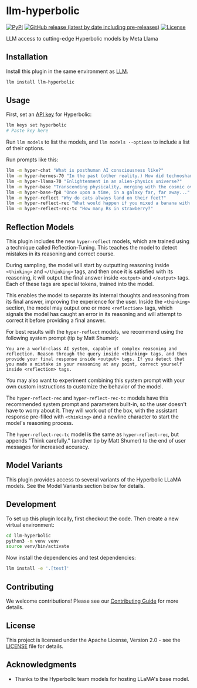 # llm-hyperbolic
[![PyPI](https://img.shields.io/pypi/v/llm-hyperbolic.svg)](https://pypi.org/project/llm-hyperbolic/0.4.2/)
[![GitHub release (latest by date including pre-releases)](https://img.shields.io/github/v/release/ghostofpokemon/llm-hyperbolic?include_prereleases)](https://github.com/ghostofpokemon/llm-hyperbolic/releases)
[![License](https://img.shields.io/badge/license-Apache%202.0-blue.svg)](https://github.com/ghostofpokemon/llm-hyperbolic/blob/main/LICENSE)

LLM access to cutting-edge Hyperbolic models by Meta Llama

## Installation
Install this plugin in the same environment as [LLM](https://llm.datasette.io/).
```bash
llm install llm-hyperbolic
```

## Usage
First, set an [API key](https://app.hyperbolic.xyz/settings) for Hyperbolic:
```bash
llm keys set hyperbolic
# Paste key here
```

Run `llm models` to list the models, and `llm models --options` to include a list of their options.

Run prompts like this:
```bash
llm -m hyper-chat "What is posthuman AI consciousness like?"
llm -m hyper-hermes-70 "In the past (other reality.) How did technoshamans commune with alien neural net deities?"
llm -m hyper-llama-70 "Enlightenment in an alien-physics universe?"
llm -m hyper-base "Transcending physicality, merging with the cosmic overmind" -o temperature 0.7
llm -m hyper-base-fp8 "Once upon a time, in a galaxy far, far away..."
llm -m hyper-reflect "Why do cats always land on their feet?"
llm -m hyper-reflect-rec "What would happen if you mixed a banana with a pineapple?"
llm -m hyper-reflect-rec-tc "How many Rs in strawberry?"

```

## Reflection Models

This plugin includes the new `hyper-reflect` models, which are trained using a technique called Reflection-Tuning. This teaches the model to detect mistakes in its reasoning and correct course.

During sampling, the model will start by outputting reasoning inside `<thinking>` and `</thinking>` tags, and then once it is satisfied with its reasoning, it will output the final answer inside `<output>` and `</output>` tags. Each of these tags are special tokens, trained into the model.

This enables the model to separate its internal thoughts and reasoning from its final answer, improving the experience for the user. Inside the `<thinking>` section, the model may output one or more `<reflection>` tags, which signals the model has caught an error in its reasoning and will attempt to correct it before providing a final answer.

For best results with the `hyper-reflect` models, we recommend using the following system prompt (tip by Matt Shumer):

```
You are a world-class AI system, capable of complex reasoning and reflection. Reason through the query inside <thinking> tags, and then provide your final response inside <output> tags. If you detect that you made a mistake in your reasoning at any point, correct yourself inside <reflection> tags.
```

You may also want to experiment combining this system prompt with your own custom instructions to customize the behavior of the model.

The `hyper-reflect-rec` and `hyper-reflect-rec-tc` models have this recommended system prompt and parameters built-in, so the user doesn't have to worry about it. They will work out of the box, with the assistant response pre-filled with `<thinking>` and a newline character to start the model's reasoning process.

The `hyper-reflect-rec-tc` model is the same as `hyper-reflect-rec`, but appends "Think carefully." (another tip by Matt Shumer) to the end of user messages for increased accuracy.

## Model Variants

This plugin provides access to several variants of the Hyperbolic LLaMA models. See the Model Variants section below for details.

## Development
To set up this plugin locally, first checkout the code. Then create a new virtual environment:
```bash
cd llm-hyperbolic
python3 -m venv venv
source venv/bin/activate
```

Now install the dependencies and test dependencies:
```bash
llm install -e '.[test]'
```

## Contributing
We welcome contributions! Please see our [Contributing Guide](CONTRIBUTING.md) for more details.

## License
This project is licensed under the Apache License, Version 2.0 - see the [LICENSE](LICENSE) file for details.

## Acknowledgments
- Thanks to the Hyperbolic team models for hosting LLaMA's base model.
